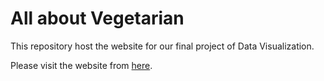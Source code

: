 # All about Vegetarian

This repository host the website for our final project of Data Visualization. 

Please visit the website from [here](https://sun-wenjun.github.io/vegetarian_visualization_project/index.html).

